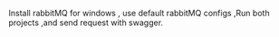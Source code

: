 Install rabbitMQ for windows , use default rabbitMQ configs ,Run both projects ,and send request with swagger.
